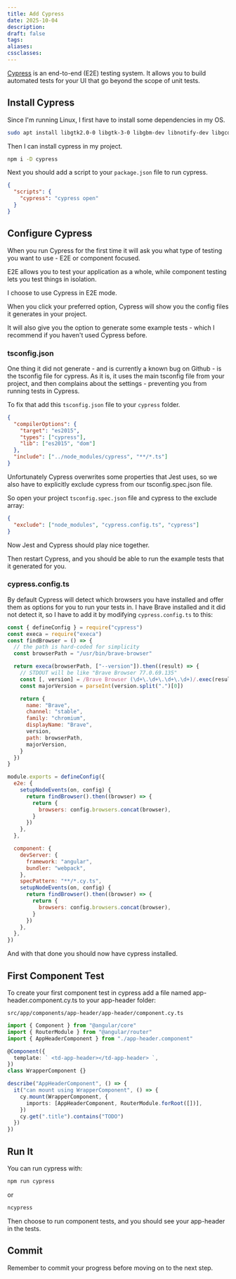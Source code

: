 ```yaml
---
title: Add Cypress
date: 2025-10-04
description:
draft: false
tags:
aliases:
cssclasses:
---
```


[Cypress](https://www.cypress.io/) is an end-to-end (E2E) testing system. It allows you to build automated tests for your UI that go beyond the scope of unit tests.

## Install Cypress

Since I'm running Linux, I first have to install some dependencies in my OS.

```bash
sudo apt install libgtk2.0-0 libgtk-3-0 libgbm-dev libnotify-dev libgconf-2-4 libnss3 libxss1 libasound2 libxtst6 xauth xvfb
```

Then I can install cypress in my project.

```bash
npm i -D cypress
```

Next you should add a script to your `package.json` file to run cypress.

```json
{
  "scripts": {
    "cypress": "cypress open"
  }
}
```

## Configure Cypress

When you run Cypress for the first time it will ask you what type of testing you want to use - E2E or component focused.

E2E allows you to test your application as a whole, while component testing lets you test things in isolation.

I choose to use Cypress in E2E mode.

When you click your preferred option, Cypress will show you the config files it generates in your project.

It will also give you the option to generate some example tests - which I recommend if you haven't used Cypress before.

### tsconfig.json

One thing it did not generate - and is currently a known bug on Github - is the tsconfig file for cypress. As it is, it uses the main tsconfig file from your project, and then complains about the settings - preventing you from running tests in Cypress.

To fix that add this `tsconfig.json` file to your `cypress` folder.

```json
{
  "compilerOptions": {
    "target": "es2015",
    "types": ["cypress"],
    "lib": ["es2015", "dom"]
  },
  "include": ["../node_modules/cypress", "**/*.ts"]
}
```

Unfortunately Cypress overwrites some properties that Jest uses, so we also have to explicitly exclude cypress from our tsconfig.spec.json file.

So open your project `tsconfig.spec.json` file and cypress to the exclude array:

```json
{
  "exclude": ["node_modules", "cypress.config.ts", "cypress"]
}
```

Now Jest and Cypress should play nice together.

Then restart Cypress, and you should be able to run the example tests that it generated for you.

### cypress.config.ts

By default Cypress will detect which browsers you have installed and offer them as options for you to run your tests in. I have Brave installed and it did not detect it, so I have to add it by modifying `cypress.config.ts` to this:

```javascript
const { defineConfig } = require("cypress")
const execa = require("execa")
const findBrowser = () => {
  // the path is hard-coded for simplicity
  const browserPath = "/usr/bin/brave-browser"

  return execa(browserPath, ["--version"]).then((result) => {
    // STDOUT will be like "Brave Browser 77.0.69.135"
    const [, version] = /Brave Browser (\d+\.\d+\.\d+\.\d+)/.exec(result.stdout)
    const majorVersion = parseInt(version.split(".")[0])

    return {
      name: "Brave",
      channel: "stable",
      family: "chromium",
      displayName: "Brave",
      version,
      path: browserPath,
      majorVersion,
    }
  })
}

module.exports = defineConfig({
  e2e: {
    setupNodeEvents(on, config) {
      return findBrowser().then((browser) => {
        return {
          browsers: config.browsers.concat(browser),
        }
      })
    },
  },

  component: {
    devServer: {
      framework: "angular",
      bundler: "webpack",
    },
    specPattern: "**/*.cy.ts",
    setupNodeEvents(on, config) {
      return findBrowser().then((browser) => {
        return {
          browsers: config.browsers.concat(browser),
        }
      })
    },
  },
})
```

And with that done you should now have cypress installed.

## First Component Test

To create your first component test in cypress add a file named app-header.component.cy.ts to your app-header folder:

`src/app/components/app-header/app-header/component.cy.ts`

```typescript
import { Component } from "@angular/core"
import { RouterModule } from "@angular/router"
import { AppHeaderComponent } from "./app-header.component"

@Component({
  template: ` <td-app-header></td-app-header> `,
})
class WrapperComponent {}

describe("AppHeaderComponent", () => {
  it("can mount using WrapperComponent", () => {
    cy.mount(WrapperComponent, {
      imports: [AppHeaderComponent, RouterModule.forRoot([])],
    })
    cy.get(".title").contains("TODO")
  })
})
```

## Run It

You can run cypress with:

```bash
npm run cypress
```

or

```bash
ncypress
```

Then choose to run component tests, and you should see your app-header in the tests.

## Commit

Remember to commit your progress before moving on to the next step.

